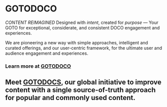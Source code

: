 # GOTODOCO
_CONTENT REIMAGINED_
Designed with _intent_, created for _purpose_ — Your GOTO for exceptional, considerate, and consistent DOCO engagement and experiences. 

We are pioneering a new way with simple approaches, intelligent and curated offerings, and our user-centric framework, for the ultimate user and audience engagement and experiences.

### Learn more at [GOTODOCO](https://gotodoco.com) 

## Meet [GOTODOCS](https://github.com/gotodocs.git), our global initiative to improve content with a single source-of-truth approach for popular and commonly used content.
